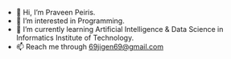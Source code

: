 - 👋 Hi, I’m Praveen Peiris.
- 👀 I’m interested in Programming.
- 🌱 I’m currently learning Artificial Intelligence & Data Science in Informatics Institute of Technology.
- 📫 Reach me through 69jigen69@gmail.com
